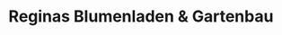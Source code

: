 ---
title: "Reginas Blumenladen & Gartenbau"
url: /koeln/reginas-blumenladen-und-gartenbau/
shop: Blumen
---
